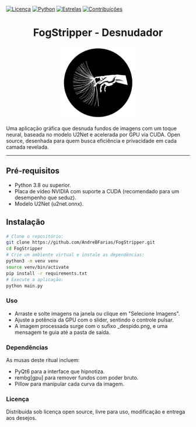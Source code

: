 [![Licença](https://img.shields.io/badge/licença-MIT-blue.svg)](https://opensource.org/licenses/MIT)
[![Python](https://img.shields.io/badge/python-3.8+-green.svg)](https://www.python.org/)
[![Estrelas](https://img.shields.io/github/stars/AndreBFarias/FogStripper.svg?style=social)](https://github.com/AndreBFarias/FogStripper/stargazers)
[![Contribuições](https://img.shields.io/badge/contribuições-bem--vindas-brightgreen.svg)](https://github.com/AndreBFarias/FogStripper/issues)

<div style="text-align: center;">
  <h1 style="font-size: 2em;">FogStripper - Desnudador</h1>
  <img src="https://raw.githubusercontent.com/AndreBFarias/FogStripper/main/assets/desnudador.png" width="200" alt="Screenshot do FogStripper" text-align = "center">
</div>

Uma aplicação gráfica que desnuda fundos de imagens com um toque neural, baseada no modelo U2Net e acelerada por GPU via CUDA. Open source, desenhada para quem busca eficiência e privacidade em cada camada revelada.


---

## Pré-requisitos

- Python 3.8 ou superior.
- Placa de vídeo NVIDIA com suporte a CUDA (recomendado para um desempenho que seduz).
- Modelo U2Net (u2net.onnx).

## Instalação

```bash
# Clone o repositório:
git clone https://github.com/AndreBFarias/FogStripper.git
cd FogStripper
# Crie um ambiente virtual e instale as dependências:
python3 -m venv venv
source venv/bin/activate
pip install -r requirements.txt
# Execute a aplicação:
python main.py 
```

### Uso
- Arraste e solte imagens na janela ou clique em "Selecione Imagens".
- Ajuste a potência da GPU com o slider, sentindo o controle pulsar.
- A imagem processada surge com o sufixo _despido.png, e uma mensagem te guia até a pasta de saída.


### Dependências
As musas deste ritual incluem:
- PyQt6 para a interface que hipnotiza.
- rembg[gpu] para remover fundos com poder bruto.
- Pillow para manipular cada curva da imagem.

### Licença
Distribuída sob licença open source, livre para uso, modificação e entrega aos desejos.